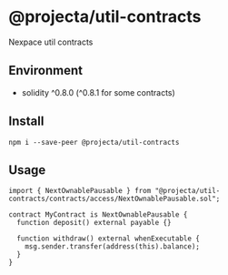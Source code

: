 # @projecta/util-contracts

Nexpace util contracts

## Environment

- solidity ^0.8.0 (^0.8.1 for some contracts)

## Install

```shell
npm i --save-peer @projecta/util-contracts
```

## Usage

```solidity
import { NextOwnablePausable } from "@projecta/util-contracts/contracts/access/NextOwnablePausable.sol";

contract MyContract is NextOwnablePausable {
  function deposit() external payable {}

  function withdraw() external whenExecutable {
    msg.sender.transfer(address(this).balance);
  }
}
```
